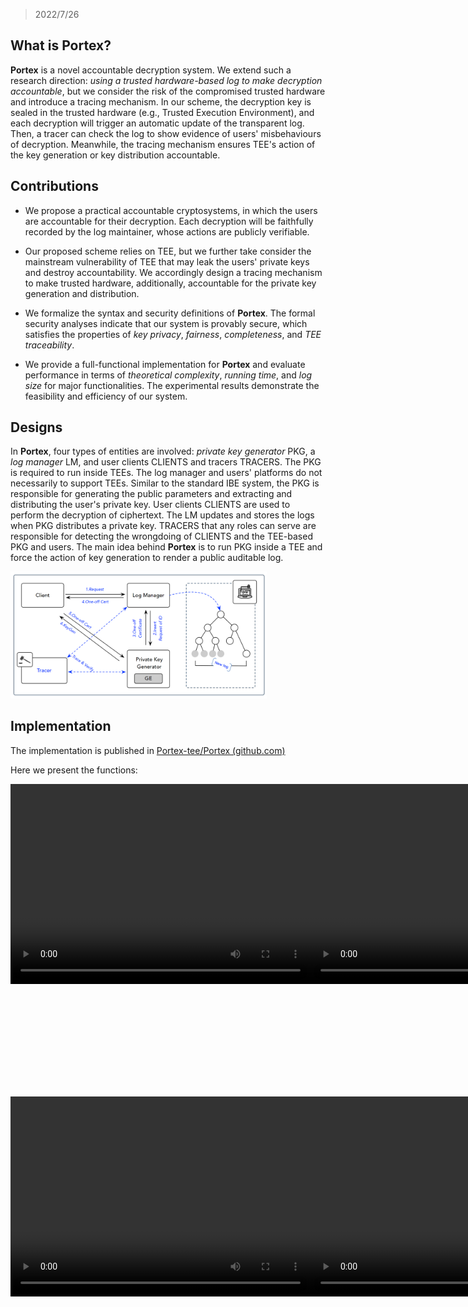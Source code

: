 <head>
    <script src="https://cdn.mathjax.org/mathjax/latest/MathJax.js?config=TeX-AMS-MML_HTMLorMML" type="text/javascript"></script>
    <script type="text/x-mathjax-config">
        MathJax.Hub.Config({
            tex2jax: {
            skipTags: ['script', 'noscript', 'style', 'textarea', 'pre'],
            inlineMath: [['$','$']]
            }
        });
    </script>
    <style type="text/css">
        .container3 {
            width: 1000px;
            height: 1000px;
        }
        .row3 {
            display: flex;
            height: 50%;
        }
        .column3 {
            flex: 1;
            margin-left: 10px;
            margin-top: 10px;
        }
    </style>
</head>

> 2022/7/26

## What is **Portex**?

**Portex** is a novel accountable decryption system. We extend such a research direction: *using a trusted
hardware-based log to make decryption accountable*, but we consider the risk of the compromised trusted hardware and
introduce a tracing mechanism. In our scheme, the decryption key is sealed in the trusted hardware (e.g., Trusted
Execution Environment), and each decryption will trigger an automatic update of the transparent log. Then, a tracer can
check the log to show evidence of users' misbehaviours of decryption. Meanwhile, the tracing mechanism ensures TEE's
action of the key generation or key distribution accountable.

## Contributions

- We propose a practical accountable cryptosystems, in which the users are accountable for their decryption. Each
  decryption will be faithfully recorded by the log maintainer, whose actions are publicly verifiable.

- Our proposed scheme relies on TEE, but we further take consider the mainstream vulnerability of TEE that may leak the
  users' private keys and destroy accountability. We accordingly design a tracing mechanism to make trusted hardware,
  additionally, accountable for the private key generation and distribution.
- We formalize the syntax and security definitions of **Portex**. The formal security analyses indicate that our system
  is provably secure, which satisfies the properties of *key privacy*, *fairness*, *completeness*, and *TEE
  traceability*.

- We provide a full-functional implementation for **Portex** and evaluate performance in terms of *theoretical
  complexity*, *running time*, and *log size* for major functionalities. The experimental results demonstrate the
  feasibility and efficiency of our system.

## Designs

In **Portex**, four types of entities are involved: *private key generator* $\mathsf{PKG}$, a *log manager*
$\mathsf{LM}$, and user clients $\mathsf{CLIENTS}$ and tracers $\mathsf{TRACERS}$. The $\mathsf{PKG}$ is required to run
inside TEEs. The log manager and users' platforms do not necessarily to support TEEs. Similar to the standard IBE
system, the $\mathsf{PKG}$ is responsible for generating the public parameters and extracting and distributing the
user's private key. User clients $\mathsf{CLIENTS}$ are used to perform the decryption of ciphertext. The $\mathsf{LM}$
updates and stores the logs when $\mathsf{PKG}$ distributes a private key. $\mathsf{TRACERS}$ that any roles can serve
are responsible for detecting the wrongdoing of $\mathsf{CLIENTS}$ and the TEE-based $\mathsf{PKG}$ and users. The main
idea behind **Portex** is to run $\mathsf{PKG}$ inside a TEE and force the action of key generation to render a public
auditable log.

<img src="assets/image-20220726180341133.png" alt="image-20220726180341133" style="zoom: 40%;" />

## Implementation

The implementation is published in [Portex-tee/Portex (github.com)](https://github.com/Portex-tee/Portex)

Here we present the functions:


<div class="container3">
    <div class="row3">
        <video width="480" height="320" controls="controls">
            <source src="media/keyreq.mkv" type="video/mp4" />
            Your browser does not support the video tag.
        </video>
        <video width="480" height="320" controls="controls">
            <source src="media/keygen.mkv" type="video/mp4" />
            Your browser does not support the video tag.
        </video>
    </div>
    <div class="row3">
        <video width="480" height="320" controls="controls">
            <source src="media/encrypt.mkv" type="video/mp4" />
            Your browser does not support the video tag.
        </video>
        <video width="480" height="320" controls="controls">
            <source src="media/decrypt.mkv" type="video/mp4" />
            Your browser does not support the video tag.
        </video>
    </div>
</div>

